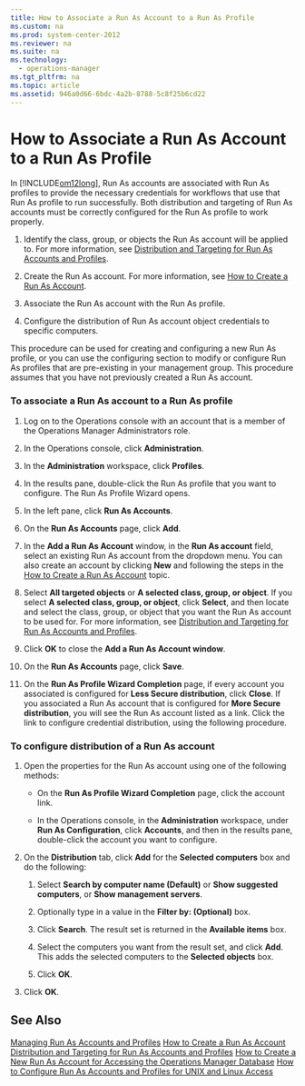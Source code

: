 ```yaml
---
title: How to Associate a Run As Account to a Run As Profile
ms.custom: na
ms.prod: system-center-2012
ms.reviewer: na
ms.suite: na
ms.technology: 
  - operations-manager
ms.tgt_pltfrm: na
ms.topic: article
ms.assetid: 946a0d66-6bdc-4a2b-8788-5c8f25b6cd22
---
```

# How to Associate a Run As Account to a Run As Profile
In [!INCLUDE[om12long](../Token/om12long_md.md)], Run As accounts are associated with Run As profiles to provide the necessary credentials for workflows that use that Run As profile to run successfully. Both distribution and targeting of Run As accounts must be correctly configured for the Run As profile to work properly.

1.  Identify the class, group, or objects the Run As account will be applied to. For more information, see [Distribution and Targeting for Run As Accounts and Profiles](../Topic/Distribution-and-Targeting-for-Run-As-Accounts-and-Profiles.md).

2.  Create the Run As account. For more information, see [How to Create a Run As Account](../Topic/How-to-Create-a-Run-As-Account.md).

3.  Associate the Run As account with the Run As profile.

4.  Configure the distribution of Run As account object credentials to specific computers.

This procedure can be used for creating and configuring a new Run As profile, or you can use the configuring section to modify or configure Run As profiles that are pre\-existing in your management group. This procedure assumes that you have not previously created a Run As account.

### To associate a Run As account to a Run As profile

1.  Log on to the Operations console with an account that is a member of the Operations Manager Administrators role.

2.  In the Operations console, click **Administration**.

3.  In the **Administration** workspace, click **Profiles**.

4.  In the results pane, double\-click the Run As profile that you want to configure. The Run As Profile Wizard opens.

5.  In the left pane, click **Run As Accounts**.

6.  On the **Run As Accounts** page, click **Add**.

7.  In the **Add a Run As Account** window, in the **Run As account** field, select an existing Run As account from the dropdown menu. You can also create an account by clicking **New** and following the steps in the [How to Create a Run As Account](../Topic/How-to-Create-a-Run-As-Account.md) topic.

8.  Select **All targeted objects** or **A selected class, group, or object**. If you select **A selected class, group, or object**, click **Select**, and then locate and select the class, group, or object that you want the Run As account to be used for. For more information, see [Distribution and Targeting for Run As Accounts and Profiles](../Topic/Distribution-and-Targeting-for-Run-As-Accounts-and-Profiles.md).

9. Click **OK** to close the **Add a Run As Account window**.

10. On the **Run As Accounts** page, click **Save**.

11. On the **Run As Profile Wizard Completion** page, if every account you associated is configured for **Less Secure distribution**, click **Close**. If you associated a Run As account that is configured for **More Secure distribution**, you will see the Run As account listed as a link. Click the link to configure credential distribution, using the following procedure.

### To configure distribution of a Run As account

1.  Open the properties for the Run As account using one of the following methods:

    -   On the **Run As Profile Wizard Completion** page, click the account link.

    -   In the Operations console, in the **Administration** workspace, under **Run As Configuration**, click **Accounts**, and then in the results pane, double\-click the account you want to configure.

2.  On the **Distribution** tab, click **Add** for the **Selected computers** box and do the following:

    1.  Select **Search by computer name \(Default\)** or **Show suggested computers**, or **Show management servers**.

    2.  Optionally type in a value in the **Filter by: \(Optional\)**  box.

    3.  Click **Search**. The result set is returned in the **Available items** box.

    4.  Select the computers you want from the result set, and click **Add**. This adds the selected computers to the **Selected objects** box.

    5.  Click **OK**.

3.  Click **OK**.

## See Also
[Managing Run As Accounts and Profiles](../Topic/Managing-Run-As-Accounts-and-Profiles.md)
[How to Create a Run As Account](../Topic/How-to-Create-a-Run-As-Account.md)
[Distribution and Targeting for Run As Accounts and Profiles](../Topic/Distribution-and-Targeting-for-Run-As-Accounts-and-Profiles.md)
[How to Create a New Run As Account for Accessing the Operations Manager Database](../Topic/How-to-Create-a-New-Run-As-Account-for-Accessing-the-Operations-Manager-Database.md)
[How to Configure Run As Accounts and Profiles for UNIX and Linux Access](../Topic/How-to-Configure-Run-As-Accounts-and-Profiles-for-UNIX-and-Linux-Access.md)


